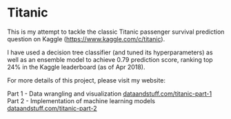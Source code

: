 # Titanic

This is my attempt to tackle the classic Titanic passenger survival prediction question on Kaggle (https://www.kaggle.com/c/titanic). 

I have used a decision tree classifier (and tuned its hyperparameters) as well as an ensemble model to achieve 0.79 prediction score, ranking top 24% in the Kaggle leaderboard (as of Apr 2018). 

For more details of this project, please visit my website:

Part 1 - Data wrangling and visualization
[dataandstuff.com/titanic-part-1](https://monicawongds.wordpress.com/2018/01/20/predicting-the-survival-of-titanic-passengers-part-1/)
Part 2 - Implementation of machine learning models
[dataandstuff.com/titanic-part-2](https://monicawongds.wordpress.com/2018/02/21/predicting-the-survival-of-titanic-passengers-part-2/)
